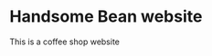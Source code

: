 <html>
  <head>
    <body>
      <h1>Handsome Bean website</h1>
      <p>This is a coffee shop website</p>
    </body>
  </head>
</html>
